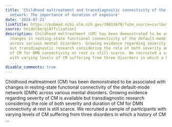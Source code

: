 ```yaml
---
title: 'Childhood maltreatment and transdiagnostic connectivity of the default-mode
  network: The importance of duration of exposure'
date: '2024-07-21'
linkTitle: https://pubmed.ncbi.nlm.nih.gov/39033670/?utm_source=curl&utm_medium=rss&utm_campaign=pubmed-2&utm_content=1FakS-2QOkCT8HsMOQP1bCRQ4YzyumYOmxmF0moLsQ3dFB1E9V&fc=20220326224207&ff=20240722181020&v=2.18.0.post9+e462414
source: heidelberg[Affiliation]
description: Childhood maltreatment (CM) has been demonstrated to be associated with
  changes in resting-state functional connectivity of the default-mode network (DMN)
  across various mental disorders. Growing evidence regarding severity of CM is available
  but transdiagnostic research considering the role of both severity and duration
  of CM for DMN connectivity at rest is still scarce. We recruited a sample of participants
  with varying levels of CM suffering from three disorders in which a history of CM
  ...
disable_comments: true
---
```

Childhood maltreatment (CM) has been demonstrated to be associated with changes in resting-state functional connectivity of the default-mode network (DMN) across various mental disorders. Growing evidence regarding severity of CM is available but transdiagnostic research considering the role of both severity and duration of CM for DMN connectivity at rest is still scarce. We recruited a sample of participants with varying levels of CM suffering from three disorders in which a history of CM ...